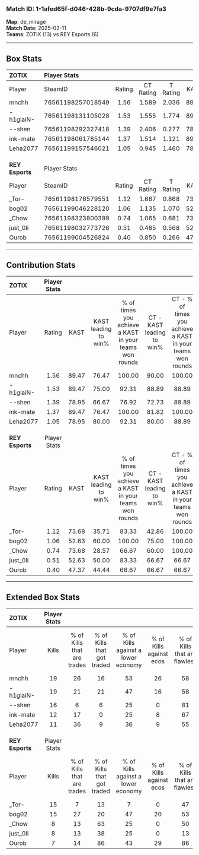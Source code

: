 ### Match ID: 1-1afed65f-d046-428b-9cda-9707df9e7fa3  
**Map**: de_mirage  
**Match Date**: 2025-02-11  
**Teams**: ZOTIX (13) vs REY Esports (6)  

---  

## Box Stats  

| **ZOTIX**       | Player Stats      |        |           |          |       |       |       |         |        |      |     |
| :- | :- | :-: | :-: | :-: | :-: | :-: | :-: | :-: | :-: | :-: | :-: |
| Player          | SteamID           | Rating | CT Rating | T Rating | KAST  |  ADR  | Kills | Assists | Deaths | K/D  | HS% |
| mnchh           | 76561198257018549 |  1.56  |   1.589   |  2.036   | 89.47 | 105.7 |  19   |    6    |   14   | 1.36 | 57  |
| -h1glaiN-       | 76561198131105028 |  1.53  |   1.555   |  1.774   | 89.47 | 91.7  |  19   |    5    |   13   | 1.46 | 42  |
| --shen          | 76561198292327418 |  1.39  |   2.406   |  0.277   | 78.95 | 86.5  |  16   |    6    |   10   | 1.60 | 31  |
| ink-mate        | 76561198061785144 |  1.37  |   1.514   |  1.121   | 89.47 | 72.1  |  12   |    3    |   5    | 2.40 | 33  |
| Leha2077        | 76561199157546021 |  1.05  |   0.945   |  1.460   | 78.95 | 66.4  |  11   |    7    |   12   | 0.92 | 45  |
|                 |                   |        |           |          |       |       |       |         |        |      |     |
|                 |                   |        |           |          |       |       |       |         |        |      |     |
|                 |                   |        |           |          |       |       |       |         |        |      |     |
| **REY Esports** | Player Stats      |        |           |          |       |       |       |         |        |      |     |
| Player          | SteamID           | Rating | CT Rating | T Rating | KAST  |  ADR  | Kills | Assists | Deaths | K/D  | HS% |
| _Tor-           | 76561198176579551 |  1.12  |   1.667   |  0.868   | 73.68 | 74.8  |  15   |    4    |   15   | 1.00 | 66  |
| bog02           | 76561199046228120 |  1.06  |   1.135   |  1.070   | 52.63 | 92.1  |  15   |    1    |   13   | 1.15 | 46  |
| _Chow           | 76561198323800399 |  0.74  |   1.065   |  0.681   | 73.68 | 54.1  |   8   |    4    |   15   | 0.53 | 62  |
| just_0li        | 76561198032773726 |  0.51  |   0.485   |  0.568   | 52.63 | 51.8  |   8   |    2    |   17   | 0.47 | 75  |
| Ourob           | 76561199004526824 |  0.40  |   0.850   |  0.266   | 47.37 | 50.3  |   7   |    3    |   18   | 0.39 | 57  |
---  

## Contribution Stats  

| **ZOTIX**       | Player Stats |       |                      |                                                        |                           |                                                             |                          |                                                            |
| :- | :-: | :-: | :-: | :-: | :-: | :-: | :-: | :-: |
| Player          |    Rating    | KAST  | KAST leading to win% | % of times you achieve a KAST in your teams won rounds | CT - KAST leading to win% | CT - % of times you achieve a KAST in your teams won rounds | T - KAST leading to win% | T - % of times you achieve a KAST in your teams won rounds |
| mnchh           |     1.56     | 89.47 |        76.47         |                         100.00                         |           90.00           |                           100.00                            |          57.14           |                           100.00                           |
| -h1glaiN-       |     1.53     | 89.47 |        75.00         |                         92.31                          |           88.89           |                            88.89                            |          57.14           |                           100.00                           |
| --shen          |     1.39     | 78.95 |        66.67         |                         76.92                          |           72.73           |                            88.89                            |          50.00           |                           50.00                            |
| ink-mate        |     1.37     | 89.47 |        76.47         |                         100.00                         |           81.82           |                           100.00                            |          66.67           |                           100.00                           |
| Leha2077        |     1.05     | 78.95 |        80.00         |                         92.31                          |           80.00           |                            88.89                            |          80.00           |                           100.00                           |
|                 |              |       |                      |                                                        |                           |                                                             |                          |                                                            |
|                 |              |       |                      |                                                        |                           |                                                             |                          |                                                            |
|                 |              |       |                      |                                                        |                           |                                                             |                          |                                                            |
| **REY Esports** | Player Stats |       |                      |                                                        |                           |                                                             |                          |                                                            |
| Player          |    Rating    | KAST  | KAST leading to win% | % of times you achieve a KAST in your teams won rounds | CT - KAST leading to win% | CT - % of times you achieve a KAST in your teams won rounds | T - KAST leading to win% | T - % of times you achieve a KAST in your teams won rounds |
| _Tor-           |     1.12     | 73.68 |        35.71         |                         83.33                          |           42.86           |                           100.00                            |          28.57           |                           66.67                            |
| bog02           |     1.06     | 52.63 |        60.00         |                         100.00                         |           75.00           |                           100.00                            |          50.00           |                           100.00                           |
| _Chow           |     0.74     | 73.68 |        28.57         |                         66.67                          |           60.00           |                           100.00                            |          11.11           |                           33.33                            |
| just_0li        |     0.51     | 52.63 |        50.00         |                         83.33                          |           66.67           |                            66.67                            |          42.86           |                           100.00                           |
| Ourob           |     0.40     | 47.37 |        44.44         |                         66.67                          |           66.67           |                            66.67                            |          33.33           |                           66.67                            |
---  

## Extended Box Stats  

| **ZOTIX**       | Player Stats |                            |                            |                                    |                         |                              |                                 |        |                             |                                     |                          |                               |                            |
| :- | :-: | :-: | :-: | :-: | :-: | :-: | :-: | :-: | :-: | :-: | :-: | :-: | :-: |
| Player          |    Kills     | % of Kills that are trades | % of Kills that got traded | % of Kills against a lower economy | % of Kills against ecos | % of Kills that are flawless | % of Kills that are close duels | Deaths | % of Deaths that get traded | % of Deaths against a lower economy | % of Deaths against ecos | % of Deaths that are flawless | % of Deaths that are close |
| mnchh           |      19      |             26             |             16             |                 53                 |           26            |              58              |                5                |   14   |             50              |                 14                  |            0             |              36               |             7              |
| -h1glaiN-       |      19      |             21             |             21             |                 47                 |           16            |              58              |               16                |   13   |             38              |                 23                  |            0             |              62               |             0              |
| --shen          |      16      |             6              |             6              |                 25                 |            0            |              81              |                0                |   10   |             40              |                 20                  |            20            |              80               |             0              |
| ink-mate        |      12      |             17             |             0              |                 25                 |            8            |              67              |                0                |   5    |              0              |                  0                  |            0             |              20               |             20             |
| Leha2077        |      11      |             36             |             9              |                 36                 |            9            |              55              |                0                |   12   |             25              |                 25                  |            8             |              42               |             8              |
|                 |              |                            |                            |                                    |                         |                              |                                 |        |                             |                                     |                          |                               |                            |
|                 |              |                            |                            |                                    |                         |                              |                                 |        |                             |                                     |                          |                               |                            |
|                 |              |                            |                            |                                    |                         |                              |                                 |        |                             |                                     |                          |                               |                            |
| **REY Esports** | Player Stats |                            |                            |                                    |                         |                              |                                 |        |                             |                                     |                          |                               |                            |
| Player          |    Kills     | % of Kills that are trades | % of Kills that got traded | % of Kills against a lower economy | % of Kills against ecos | % of Kills that are flawless | % of Kills that are close duels | Deaths | % of Deaths that get traded | % of Deaths against a lower economy | % of Deaths against ecos | % of Deaths that are flawless | % of Deaths that are close |
| _Tor-           |      15      |             7              |             13             |                 7                  |            0            |              47              |               13                |   15   |              7              |                 13                  |            0             |              67               |             7              |
| bog02           |      15      |             27             |             20             |                 47                 |           20            |              53              |                0                |   13   |              8              |                 15                  |            0             |              54               |             0              |
| _Chow           |      8       |             13             |             63             |                 25                 |            0            |              50              |                0                |   15   |             20              |                 20                  |            0             |              53               |             7              |
| just_0li        |      8       |             13             |             38             |                 25                 |            0            |              13              |               13                |   17   |              6              |                 12                  |            0             |              59               |             0              |
| Ourob           |      7       |             14             |             86             |                 43                 |           29            |              86              |                0                |   18   |             17              |                 22                  |            6             |              72               |             11             |
